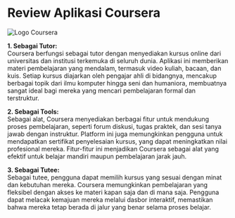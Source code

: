 # Review Aplikasi Coursera

![Logo Coursera](https://upload.wikimedia.org/wikipedia/commons/7/70/Coursera_logo.svg)

**1. Sebagai Tutor:**  
Coursera berfungsi sebagai tutor dengan menyediakan kursus online dari universitas dan institusi terkemuka di seluruh dunia. Aplikasi ini memberikan materi pembelajaran yang mendalam, termasuk video kuliah, bacaan, dan kuis. Setiap kursus diajarkan oleh pengajar ahli di bidangnya, mencakup berbagai topik dari ilmu komputer hingga seni dan humaniora, membuatnya sangat ideal bagi mereka yang mencari pembelajaran formal dan terstruktur.

**2. Sebagai Tools:**  
Sebagai alat, Coursera menyediakan berbagai fitur untuk mendukung proses pembelajaran, seperti forum diskusi, tugas praktek, dan sesi tanya jawab dengan instruktur. Platform ini juga memungkinkan pengguna untuk mendapatkan sertifikat penyelesaian kursus, yang dapat meningkatkan nilai profesional mereka. Fitur-fitur ini menjadikan Coursera sebagai alat yang efektif untuk belajar mandiri maupun pembelajaran jarak jauh.

**3. Sebagai Tutee:**  
Sebagai tutee, pengguna dapat memilih kursus yang sesuai dengan minat dan kebutuhan mereka. Coursera memungkinkan pembelajaran yang fleksibel dengan akses ke materi kapan saja dan di mana saja. Pengguna dapat melacak kemajuan mereka melalui dasbor interaktif, memastikan bahwa mereka tetap berada di jalur yang benar selama proses belajar.